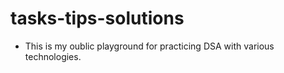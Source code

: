 # tasks-tips-solutions

- This is my oublic playground for practicing DSA with various technologies.
